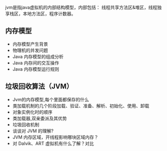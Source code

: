 jvm是指java虚拟机的内部结构模型，内部包括： 线程共享方法区&堆区，线程独享栈区，本地方法区，程序计数器。

## 内存模型

- 内存模型产生背景
- 物理机的并发问题
- Java 内存模型的组成分析
- Java 内存间的交互操作
- Java 内存模型运行规则



## 垃圾回收算法（JVM）

- Jvm的内存模型,每个里面都保存的什么
- 类加载机制的几个阶段加载、验证、准备、解析、初始化、使用、卸载
- 对象实例化时的顺序
- 类加载器,双亲委派及其优势
- 垃圾回收机制
- 谈谈对 JVM 的理解?
- JVM 内存区域，开线程影响哪块区域内存？
- 对 Dalvik、ART 虚拟机有什么了解？对比